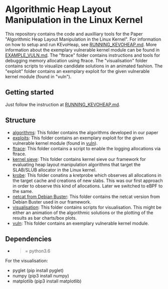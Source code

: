 # Algorithmic Heap Layout Manipulation in the Linux Kernel

This repository contains the code and auxilliary tools for the Paper "Algorithmic Heap Layout Manipulation in the Linux Kernel". For information on how to setup and run KEvoHeap, see [RUNNING_KEVOHEAP.md](https://github.com/fkie-cad/Algorithmic-Heap-Layout-Manipulation-in-the-Linux-Kernel/blob/main/RUNNING_KEVOHEAP.md). More information about the exemplary vulnerable kernel module can be found in [EXAMPLE_VULN.md](https://github.com/fkie-cad/Algorithmic-Heap-Layout-Manipulation-in-the-Linux-Kernel/blob/main/EXAMPLE_VULN.md). The "ftrace" folder contains instructions and tools for debugging memory allocation using ftrace. The "visualisation" folder contains scripts to visualize candidate solutions in an animated fashion. The "exploit" folder contains an exemplary exploit for the given vulnerable kernel module (found in "vuln").

## Getting started

Just follow the instruction at [RUNNING_KEVOHEAP.md](https://github.com/fkie-cad/Algorithmic-Heap-Layout-Manipulation-in-the-Linux-Kernel/blob/main/RUNNING_KEVOHEAP.md).

## Structure

- [algorithms](https://github.com/fkie-cad/Algorithmic-Heap-Layout-Manipulation-in-the-Linux-Kernel/tree/main/algorithms): This folder contains the algorithms developed in our paper
- [exploits](https://github.com/fkie-cad/Algorithmic-Heap-Layout-Manipulation-in-the-Linux-Kernel/tree/main/exploit): This folder contains an exemplary exploit for the given vulnerable kernel module (found in [vuln](https://github.com/fkie-cad/Algorithmic-Heap-Layout-Manipulation-in-the-Linux-Kernel/tree/main/vuln)).
- [ftrace](https://github.com/fkie-cad/Algorithmic-Heap-Layout-Manipulation-in-the-Linux-Kernel/tree/main/ftrace): This folder contains a script to enable the logging allocations via ftrace.
- [kernel sieve](https://github.com/fkie-cad/Algorithmic-Heap-Layout-Manipulation-in-the-Linux-Kernel/tree/main/kernel_sieve): This folder contains kernel sieve our framework for evaluating heap layout manipulation algorithms that target the SLAB/SLUB allocator in the Linux kernel.
- [krobe](https://github.com/fkie-cad/Algorithmic-Heap-Layout-Manipulation-in-the-Linux-Kernel/tree/main/kprobe): This folder conatins a kretprobe which observes all allocations in the target cache and creations of new slabs. This was our first approach in order to observe this kind of allocations. Later we switched to eBPF to the same.
- [netcat from Debian Buster](https://github.com/fkie-cad/Algorithmic-Heap-Layout-Manipulation-in-the-Linux-Kernel/tree/main/netcat_from_buster): This folder contains the netcat version from Debian Buster used in our framework.
- [visualisation](https://github.com/fkie-cad/Algorithmic-Heap-Layout-Manipulation-in-the-Linux-Kernel/tree/main/visualisation): This folder contains scripts for visualisation. This might be either an animation of the algorithmic solutions or the plotting of the results as bar charts/box plots.
- [vuln](https://github.com/fkie-cad/Algorithmic-Heap-Layout-Manipulation-in-the-Linux-Kernel/tree/main/vuln): This folder contains an exemplary vulnerable kernel module.

## Dependencies

- >= python3.6

For the visualisation:
- pyglet (pip install pyglet)
- numpy (pip3 install numpy)
- matplotlib (pip3 install matplotlib)
